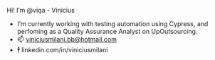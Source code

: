 Hi! I’m @viqa - Vinícius

- I’m currently working with testing automation using Cypress, and perfoming as a Quality Assurance Analyst on UpOutsourcing.
- 📫 viniciusmilani.bb@hotmail.com
- 🕴️ linkedin.com/in/viniciusmilani

<!---
viqa/viqa is a ✨ special ✨ repository because its `README.md` (this file) appears on your GitHub profile.
You can click the Preview link to take a look at your changes.
--->
